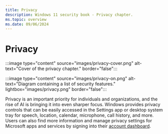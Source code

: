 ```yaml
---
title: Privacy
description: Windows 11 security book - Privacy chapter.
ms.topic: overview
ms.date: 09/06/2024
---
```


# Privacy

:::image type="content" source="images/privacy-cover.png" alt-text="Cover of the privacy chapter." border="false":::

:::image type="content" source="images/privacy-on.png" alt-text="Diagram containing a list of security features." lightbox="images/privacy.png" border="false":::

Privacy is an important priority for individuals and organizations, and the rise of AI is bringing it into even sharper focus. Windows provides privacy controls that can be easily accessed in the Settings app or desktop system tray for speech, location, calendar, microphone, call history, and more. Users can also find more information and manage privacy settings for Microsoft apps and services by signing into their [account dashboard](https://privacy.microsoft.com/).

